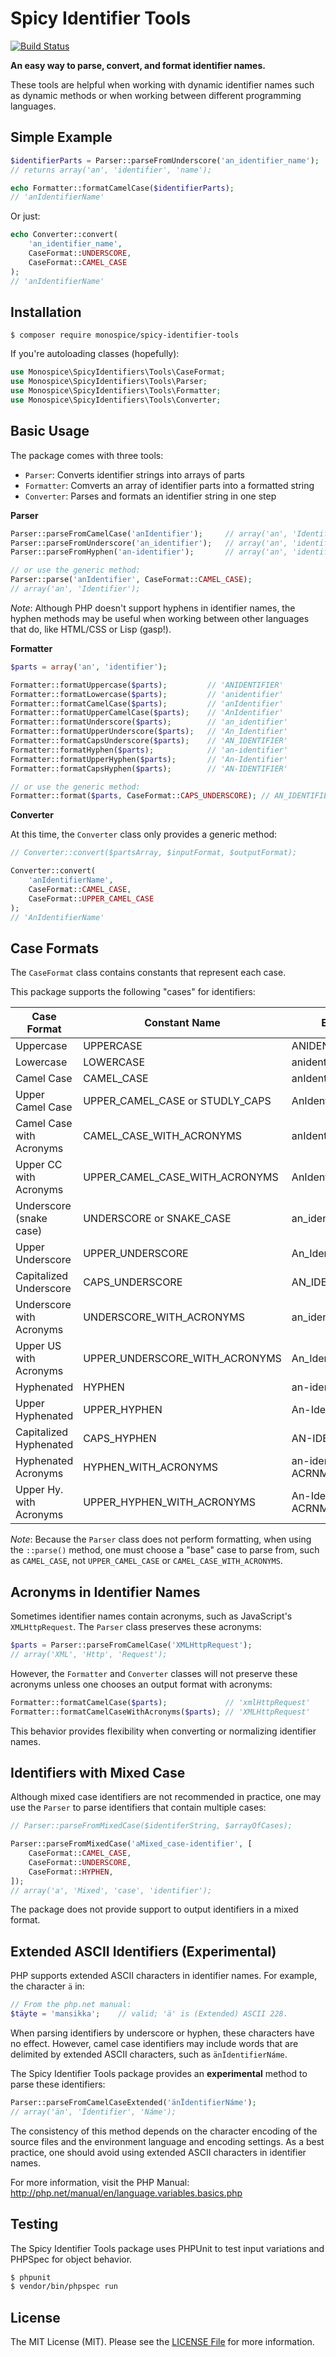 Spicy Identifier Tools
=======

[![Build Status](https://travis-ci.org/monospice/spicy-identifier-tools.svg?branch=master)](https://travis-ci.org/monospice/spicy-identifier-tools)

**An easy way to parse, convert, and format identifier names.**

These tools are helpful when working with dynamic identifier names such
as dynamic methods or when working between different programming languages.

Simple Example
------

```php
$identifierParts = Parser::parseFromUnderscore('an_identifier_name');
// returns array('an', 'identifier', 'name');

echo Formatter::formatCamelCase($identifierParts);
// 'anIdentifierName'
```

Or just:

```php
echo Converter::convert(
    'an_identifier_name',
    CaseFormat::UNDERSCORE,
    CaseFormat::CAMEL_CASE
);
// 'anIdentifierName'
```

Installation
-------

```
$ composer require monospice/spicy-identifier-tools
```

If you're autoloading classes (hopefully):

```php
use Monospice\SpicyIdentifiers\Tools\CaseFormat;
use Monospice\SpicyIdentifiers\Tools\Parser;
use Monospice\SpicyIdentifiers\Tools\Formatter;
use Monospice\SpicyIdentifiers\Tools\Converter;
```

Basic Usage
-------

The package comes with three tools:
- `Parser`: Converts identifier strings into arrays of parts
- `Formatter`: Comverts an array of identifier parts into a formatted string
- `Converter`: Parses and formats an identifier string in one step

**Parser**
```php
Parser::parseFromCamelCase('anIdentifier');     // array('an', 'Identifier');
Parser::parseFromUnderscore('an_identifier');   // array('an', 'identifier');
Parser::parseFromHyphen('an-identifier');       // array('an', 'identifier');

// or use the generic method:
Parser::parse('anIdentifier', CaseFormat::CAMEL_CASE);
// array('an', 'Identifier');
```

*Note*: Although PHP doesn't support hyphens in identifier names, the hyphen
methods may be useful when working between other languages that do, like
HTML/CSS or Lisp (gasp!).

**Formatter**
```php
$parts = array('an', 'identifier');

Formatter::formatUppercase($parts);         // 'ANIDENTIFIER'
Formatter::formatLowercase($parts);         // 'anidentifier'
Formatter::formatCamelCase($parts);         // 'anIdentifier'
Formatter::formatUpperCamelCase($parts);    // 'AnIdentifier'
Formatter::formatUnderscore($parts);        // 'an_identifier'
Formatter::formatUpperUnderscore($parts);   // 'An_Identifier'
Formatter::formatCapsUnderscore($parts);    // 'AN_IDENTIFIER'
Formatter::formatHyphen($parts);            // 'an-identifier'
Formatter::formatUpperHyphen($parts);       // 'An-Identifier'
Formatter::formatCapsHyphen($parts);        // 'AN-IDENTIFIER'

// or use the generic method:
Formatter::format($parts, CaseFormat::CAPS_UNDERSCORE); // AN_IDENTIFIER
```

**Converter**

At this time, the `Converter` class only provides a generic method:

```php
// Converter::convert($partsArray, $inputFormat, $outputFormat);

Converter::convert(
    'anIdentifierName',
    CaseFormat::CAMEL_CASE,
    CaseFormat::UPPER_CAMEL_CASE
);
// 'AnIdentifierName'
```

Case Formats
-------

The `CaseFormat` class contains constants that represent each case.

This package supports the following "cases" for identifiers:

Case Format              | Constant Name                  | Example
------------------------ | ------------------------------ | ------------------
Uppercase                | UPPERCASE                      | ANIDENTIFIER
Lowercase                | LOWERCASE                      | anidentifier
Camel Case               | CAMEL_CASE                     | anIdentifier
Upper Camel Case         | UPPER_CAMEL_CASE or STUDLY_CAPS| AnIdentifier
Camel Case with Acronyms | CAMEL_CASE_WITH_ACRONYMS       | anIdentifierACRNM
Upper CC with Acronyms   | UPPER_CAMEL_CASE_WITH_ACRONYMS | AnIdentifierACRNM
Underscore (snake case)  | UNDERSCORE or SNAKE_CASE       | an_identifier
Upper Underscore         | UPPER_UNDERSCORE               | An_Identifier
Capitalized Underscore   | CAPS_UNDERSCORE                | AN_IDENTIFIER
Underscore with Acronyms | UNDERSCORE_WITH_ACRONYMS       | an_identifier_ACRNM
Upper US with Acronyms   | UPPER_UNDERSCORE_WITH_ACRONYMS | An_Identifier_ACRNM
Hyphenated               | HYPHEN                         | an-identifier
Upper Hyphenated         | UPPER_HYPHEN                   | An-Identifier
Capitalized Hyphenated   | CAPS_HYPHEN                    | AN-IDENTIFIER
Hyphenated  Acronyms     | HYPHEN_WITH_ACRONYMS           | an-identifier-ACRNM
Upper Hy. with Acronyms  | UPPER_HYPHEN_WITH_ACRONYMS     | An-Identifier-ACRNM

*Note*: Because the `Parser` class does not perform formatting, when using the
`::parse()` method, one must choose a "base" case to parse from, such as
`CAMEL_CASE`, not `UPPER_CAMEL_CASE` or `CAMEL_CASE_WITH_ACRONYMS`.

Acronyms in Identifier Names
-------
Sometimes identifier names contain acronyms, such as JavaScript's
`XMLHttpRequest`. The `Parser` class preserves these acronyms:

```php
$parts = Parser::parseFromCamelCase('XMLHttpRequest');
// array('XML', 'Http', 'Request');
```

However, the `Formatter` and `Converter` classes will not preserve these
acronyms unless one chooses an output format with acronyms:

```php
Formatter::formatCamelCase($parts);             // 'xmlHttpRequest'
Formatter::formatCamelCaseWithAcronyms($parts); // 'XMLHttpRequest'
```

This behavior provides flexibility when converting or normalizing identifier
names.

Identifiers with Mixed Case
-------
Although mixed case identifiers are not recommended in practice, one may use
the `Parser` to parse identifiers that contain multiple cases:

```php
// Parser::parseFromMixedCase($identiferString, $arrayOfCases);

Parser::parseFromMixedCase('aMixed_case-identifier', [
    CaseFormat::CAMEL_CASE,
    CaseFormat::UNDERSCORE,
    CaseFormat::HYPHEN,
]);
// array('a', 'Mixed', 'case', 'identifier');
```

The package does not provide support to output identifiers in a mixed format.

Extended ASCII Identifiers (Experimental)
-------

PHP supports extended ASCII characters in identifier names. For example, the
character `ä` in:

```php
// From the php.net manual:
$täyte = 'mansikka';    // valid; 'ä' is (Extended) ASCII 228.
```

When parsing identifiers by underscore or hyphen, these characters have no
effect. However, camel case identifiers may include words that are delimited
by extended ASCII characters, such as `änÏdentifierNáme`.

The Spicy Identifier Tools package provides an **experimental** method to parse
these identifiers:

```php
Parser::parseFromCamelCaseExtended('änÏdentifierNáme');
// array('än', 'Ïdentifier', 'Náme');
```

The consistency of this method depends on the character encoding of the source
files and the environment language and encoding settings. As a best practice,
one should avoid using extended ASCII characters in identifier names.

For more information, visit the PHP Manual:
http://php.net/manual/en/language.variables.basics.php

Testing
-------

The Spicy Identifier Tools package uses PHPUnit to test input variations and
PHPSpec for object behavior.

``` bash
$ phpunit
$ vendor/bin/phpspec run
```

License
-------

The MIT License (MIT). Please see the [LICENSE File](LICENSE) for more
information.

[PSR-2]: http://www.php-fig.org/psr/psr-2/
[PSR-4]: http://www.php-fig.org/psr/psr-4/
